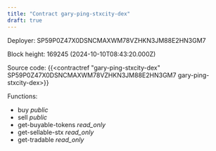 ```yaml
---
title: "Contract gary-ping-stxcity-dex"
draft: true
---
```

Deployer: SP59P0Z47X0DSNCMAXWM78VZHKN3JM88E2HN3GM7


 



Block height: 169245 (2024-10-10T08:43:20.000Z)

Source code: {{<contractref "gary-ping-stxcity-dex" SP59P0Z47X0DSNCMAXWM78VZHKN3JM88E2HN3GM7 gary-ping-stxcity-dex>}}

Functions:

* buy _public_
* sell _public_
* get-buyable-tokens _read_only_
* get-sellable-stx _read_only_
* get-tradable _read_only_
